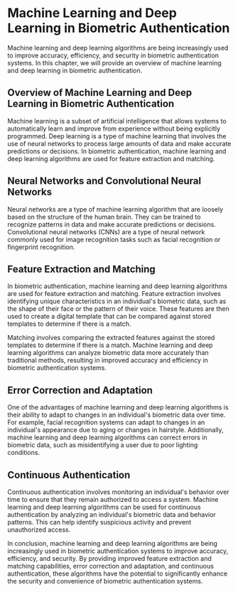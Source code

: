 Machine Learning and Deep Learning in Biometric Authentication
=======================================================================

Machine learning and deep learning algorithms are being increasingly used to improve accuracy, efficiency, and security in biometric authentication systems. In this chapter, we will provide an overview of machine learning and deep learning in biometric authentication.

Overview of Machine Learning and Deep Learning in Biometric Authentication
--------------------------------------------------------------------------

Machine learning is a subset of artificial intelligence that allows systems to automatically learn and improve from experience without being explicitly programmed. Deep learning is a type of machine learning that involves the use of neural networks to process large amounts of data and make accurate predictions or decisions. In biometric authentication, machine learning and deep learning algorithms are used for feature extraction and matching.

Neural Networks and Convolutional Neural Networks
-------------------------------------------------

Neural networks are a type of machine learning algorithm that are loosely based on the structure of the human brain. They can be trained to recognize patterns in data and make accurate predictions or decisions. Convolutional neural networks (CNNs) are a type of neural network commonly used for image recognition tasks such as facial recognition or fingerprint recognition.

Feature Extraction and Matching
-------------------------------

In biometric authentication, machine learning and deep learning algorithms are used for feature extraction and matching. Feature extraction involves identifying unique characteristics in an individual's biometric data, such as the shape of their face or the pattern of their voice. These features are then used to create a digital template that can be compared against stored templates to determine if there is a match.

Matching involves comparing the extracted features against the stored templates to determine if there is a match. Machine learning and deep learning algorithms can analyze biometric data more accurately than traditional methods, resulting in improved accuracy and efficiency in biometric authentication systems.

Error Correction and Adaptation
-------------------------------

One of the advantages of machine learning and deep learning algorithms is their ability to adapt to changes in an individual's biometric data over time. For example, facial recognition systems can adapt to changes in an individual's appearance due to aging or changes in hairstyle. Additionally, machine learning and deep learning algorithms can correct errors in biometric data, such as misidentifying a user due to poor lighting conditions.

Continuous Authentication
-------------------------

Continuous authentication involves monitoring an individual's behavior over time to ensure that they remain authorized to access a system. Machine learning and deep learning algorithms can be used for continuous authentication by analyzing an individual's biometric data and behavior patterns. This can help identify suspicious activity and prevent unauthorized access.

In conclusion, machine learning and deep learning algorithms are being increasingly used in biometric authentication systems to improve accuracy, efficiency, and security. By providing improved feature extraction and matching capabilities, error correction and adaptation, and continuous authentication, these algorithms have the potential to significantly enhance the security and convenience of biometric authentication systems.
